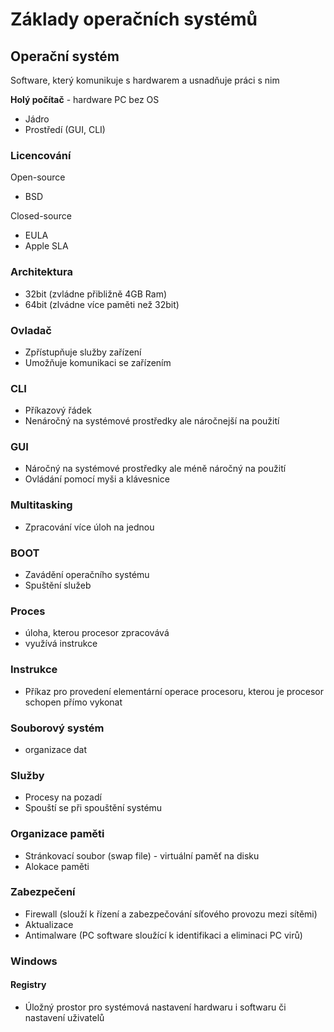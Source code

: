 # Základy operačních systémů

## Operační systém
Software, který komunikuje s hardwarem a usnadňuje práci s nim

**Holý počítač** - hardware PC bez OS

- Jádro
- Prostředí (GUI, CLI)

### Licencování
Open-source
- BSD

Closed-source
- EULA
- Apple SLA

### Architektura
* 32bit (zvládne přibližně 4GB Ram)
* 64bit (zlvádne více paměti než 32bit)

### Ovladač
- Zpřístupňuje služby zařízení
- Umožňuje komunikaci se zařízením

### CLI
- Příkazový řádek
- Nenáročný na systémové prostředky ale náročnejší na použití

### GUI
- Náročný na systémové prostředky ale méně náročný na použití
- Ovládání pomocí myši a klávesnice

### Multitasking
- Zpracování více úloh na jednou

### BOOT
- Zavádění operačního systému
- Spuštění služeb

### Proces
- úloha, kterou procesor zpracovává
- využívá instrukce

### Instrukce
- Příkaz pro provedení elementární operace procesoru, kterou je procesor schopen přímo vykonat

### Souborový systém
- organizace dat

### Služby
- Procesy na pozadí
- Spouští se při spouštění systému

### Organizace paměti
- Stránkovací soubor (swap file) - virtuální paměť na disku
- Alokace paměti

### Zabezpečení
- Firewall (slouží k řízení a zabezpečování síťového provozu mezi sítěmi)
- Aktualizace
- Antimalware (PC software sloužící k identifikaci a eliminaci PC virů)

### Windows

#### Registry
- Úložný prostor pro systémová nastavení hardwaru i softwaru či nastavení uživatelů

